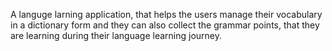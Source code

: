A languge larning application, that helps the users manage their vocabulary in a dictionary form and they can also collect the grammar points, that they are learning during their language learning journey.
